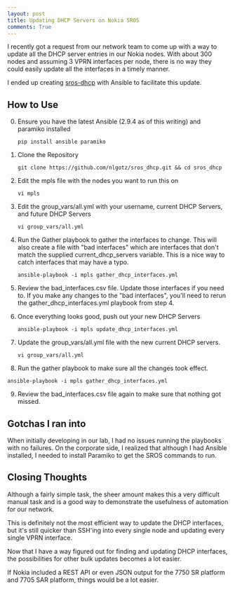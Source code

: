 ```yaml
---
layout: post
title: Updating DHCP Servers on Nokia SROS
comments: True
---
```


I recently got a request from our network team to come up with a way to update all the DHCP server entries in our Nokia nodes. With about 300 nodes and assuming 3 VPRN interfaces per node, there is no way they could easily update all the interfaces in a timely manner.

I ended up creating [sros-dhcp](https://github.com/nlgotz/sros_dhcp) with Ansible to facilitate this update.

## How to Use

0. Ensure you have the latest Ansible (2.9.4 as of this writing) and paramiko installed

    `pip install ansible paramiko`

1. Clone the Repository

    `git clone https://github.com/nlgotz/sros_dhcp.git && cd sros_dhcp`

2. Edit the mpls file with the nodes you want to run this on

    `vi mpls`

3. Edit the group_vars/all.yml with your username, current DHCP Servers, and future DHCP Servers

    `vi group_vars/all.yml`

4. Run the Gather playbook to gather the interfaces to change. This will also create a file with "bad interfaces" which are interfaces that don't match the supplied current_dhcp_servers variable. This is a nice way to catch interfaces that may have a typo.

    `ansible-playbook -i mpls gather_dhcp_interfaces.yml`

5. Review the bad_interfaces.csv file. Update those interfaces if you need to. If you make any changes to the "bad interfaces", you'll need to rerun the gather_dhcp_interfaces.yml playbook from step 4.

6. Once everything looks good, push out your new DHCP Servers

    `ansible-playbook -i mpls update_dhcp_interfaces.yml`

7. Update the group_vars/all.yml file with the new current DHCP servers.

    `vi group_vars/all.yml`

8. Run the gather playbook to make sure all the changes took effect.

  `ansible-playbook -i mpls gather_dhcp_interfaces.yml`

9. Review the bad_interfaces.csv file again to make sure that nothing got missed.

## Gotchas I ran into

When initially developing in our lab, I had no issues running the playbooks with no failures. On the corporate side, I realized that although I had Ansible installed, I needed to install Paramiko to get the SROS commands to run.

## Closing Thoughts

Although a fairly simple task, the sheer amount makes this a very difficult manual task and is a good way to demonstrate the usefulness of automation for our network.

This is definitely not the most efficient way to update the DHCP interfaces, but it's still quicker than SSH'ing into every single node and updating every single VPRN interface.

Now that I have a way figured out for finding and updating DHCP interfaces, the possibilities for other bulk updates becomes a lot easier.

If Nokia included a REST API or even JSON output for the 7750 SR platform and 7705 SAR platform, things would be a lot easier.
